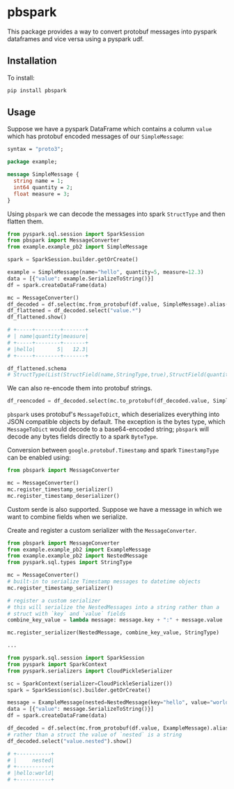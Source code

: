 # pbspark

This package provides a way to convert protobuf messages into pyspark dataframes and vice versa using a pyspark udf.

## Installation

To install:

```bash
pip install pbspark
```

## Usage

Suppose we have a pyspark DataFrame which contains a column `value` which has protobuf encoded messages of our `SimpleMessage`:

```protobuf
syntax = "proto3";

package example;

message SimpleMessage {
  string name = 1;
  int64 quantity = 2;
  float measure = 3;
}
```

Using `pbspark` we can decode the messages into spark `StructType` and then flatten them.

```python
from pyspark.sql.session import SparkSession
from pbspark import MessageConverter
from example.example_pb2 import SimpleMessage

spark = SparkSession.builder.getOrCreate()

example = SimpleMessage(name="hello", quantity=5, measure=12.3)
data = [{"value": example.SerializeToString()}]
df = spark.createDataFrame(data)

mc = MessageConverter()
df_decoded = df.select(mc.from_protobuf(df.value, SimpleMessage).alias("value"))
df_flattened = df_decoded.select("value.*")
df_flattened.show()

# +-----+--------+-------+
# | name|quantity|measure|
# +-----+--------+-------+
# |hello|       5|   12.3|
# +-----+--------+-------+

df_flattened.schema
# StructType(List(StructField(name,StringType,true),StructField(quantity,IntegerType,true),StructField(measure,FloatType,true))
```

We can also re-encode them into protobuf strings.

```python
df_reencoded = df_decoded.select(mc.to_protobuf(df_decoded.value, SimpleMessage).alias("value"))
```

`pbspark` uses protobuf's `MessageToDict`, which deserializes everything into JSON compatible objects by default. The exception is the bytes type, which `MessageToDict` would decode to a base64-encoded string; `pbspark` will decode any bytes fields directly to a spark `ByteType`.

Conversion between `google.protobuf.Timestamp` and spark `TimestampType` can be enabled using:

```python
from pbspark import MessageConverter

mc = MessageConverter()
mc.register_timestamp_serializer()
mc.register_timestamp_deserializer()
```

Custom serde is also supported. Suppose we have a message in which we want to combine fields when we serialize.

Create and register a custom serializer with the `MessageConverter`.

```python
from pbspark import MessageConverter
from example.example_pb2 import ExampleMessage
from example.example_pb2 import NestedMessage
from pyspark.sql.types import StringType

mc = MessageConverter()
# built-in to serialize Timestamp messages to datetime objects
mc.register_timestamp_serializer()

# register a custom serializer
# this will serialize the NestedMessages into a string rather than a
# struct with `key` and `value` fields
combine_key_value = lambda message: message.key + ":" + message.value

mc.register_serializer(NestedMessage, combine_key_value, StringType)

...

from pyspark.sql.session import SparkSession
from pyspark import SparkContext
from pyspark.serializers import CloudPickleSerializer

sc = SparkContext(serializer=CloudPickleSerializer())
spark = SparkSession(sc).builder.getOrCreate()

message = ExampleMessage(nested=NestedMessage(key="hello", value="world"))
data = [{"value": message.SerializeToString()}]
df = spark.createDataFrame(data)

df_decoded = df.select(mc.from_protobuf(df.value, ExampleMessage).alias("value"))
# rather than a struct the value of `nested` is a string
df_decoded.select("value.nested").show()

# +-----------+
# |     nested|
# +-----------+
# |hello:world|
# +-----------+

```